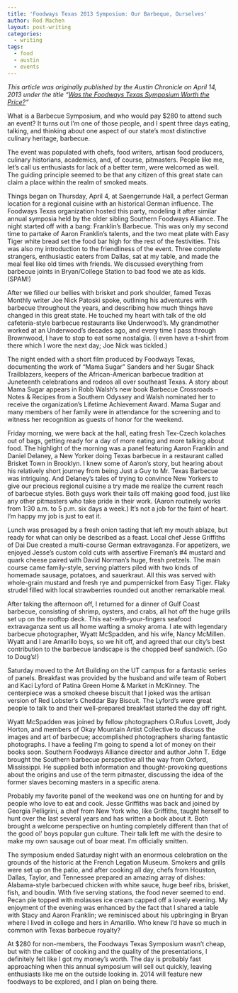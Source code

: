```yaml
---
title: 'Foodways Texas 2013 Symposium: Our Barbeque, Ourselves'
author: Rod Machen
layout: post-writing
categories:
  - writing
tags:
  - food
  - austin
  - events
---
```

<p dir="ltr">
  <em>This article was originally published by the Austin Chronicle on April 14, 2013 under the title &#8220;<a href="http://www.austinchronicle.com/daily/food/2013-04-14/was-the-foodways-texas-symposium-worth-the-price/" target="_blank">Was the Foodways Texas Symposium Worth the Price?</a>&#8220;</em>
</p>

<p dir="ltr">
  What is a Barbecue Symposium, and who would pay $280 to attend such an event? It turns out I’m one of those people, and I spent three days eating, talking, and thinking about one aspect of our state’s most distinctive culinary heritage, barbecue.
</p>

<p dir="ltr">
  The event was populated with chefs, food writers, artisan food producers, culinary historians, academics, and, of course, pitmasters. People like me, let’s call us enthusiasts for lack of a better term, were welcomed as well. The guiding principle seemed to be that any citizen of this great state can claim a place within the realm of smoked meats.<!--more-->
</p>

<p dir="ltr">
  Things began on Thursday, April 4, at Saengerrunde Hall, a perfect German location for a regional cuisine with an historical German influence. The Foodways Texas organization hosted this party, modeling it after similar annual symposia held by the older sibling Southern Foodways Alliance. The night started off with a bang: Franklin’s Barbecue. This was only my second time to partake of Aaron Franklin’s talents, and the two meat plate with Easy Tiger white bread set the food bar high for the rest of the festivities. This was also my introduction to the friendliness of the event. Three complete strangers, enthusiastic eaters from Dallas, sat at my table, and made the meal feel like old times with friends. We discussed everything from barbecue joints in Bryan/College Station to bad food we ate as kids. (SPAM!)
</p>

<p dir="ltr">
  After we filled our bellies with brisket and pork shoulder, famed Texas Monthly writer Joe Nick Patoski spoke, outlining his adventures with barbecue throughout the years, and describing how much things have changed in this great state. He touched my heart with talk of the old cafeteria-style barbecue restaurants like Underwood’s. My grandmother worked at an Underwood’s decades ago, and every time I pass through Brownwood, I have to stop to eat some nostalgia. (I even have a t-shirt from there which I wore the next day; Joe Nick was tickled.)
</p>

<p dir="ltr">
  The night ended with a short film produced by Foodways Texas, documenting the work of “Mama Sugar” Sanders and her Sugar Shack Trailblazers, keepers of the African-American barbecue tradition at Juneteenth celebrations and rodeos all over southeast Texas. A story about Mama Sugar appears in Robb Walsh’s new book Barbecue Crossroads – Notes & Recipes from a Southern Odyssey and Walsh nominated her to receive the organization’s Lifetime Achievement Award. Mama Sugar and many members of her family were in attendance for the screening and to witness her recognition as guests of honor for the weekend.
</p>

<p dir="ltr">
  Friday morning, we were back at the hall, eating fresh Tex-Czech kolaches out of bags, getting ready for a day of more eating and more talking about food. The highlight of the morning was a panel featuring Aaron Franklin and Daniel Delaney, a New Yorker doing Texas barbecue in a restaurant called Brisket Town in Brooklyn. I knew some of Aaron’s story, but hearing about his relatively short journey from being Just a Guy to Mr. Texas Barbecue was intriguing. And Delaney’s tales of trying to convince New Yorkers to give our precious regional cuisine a try made me realize the current reach of barbecue styles. Both guys work their tails off making good food, just like any other pitmasters who take pride in their work. (Aaron routinely works from 1:30 a.m. to 5 p.m. six days a week.) It’s not a job for the faint of heart. I’m happy my job is just to eat it.
</p>

<p dir="ltr">
  Lunch was presaged by a fresh onion tasting that left my mouth ablaze, but ready for what can only be described as a feast. Local chef Jesse Griffiths of Dai Due created a multi-course German extravaganza. For appetizers, we enjoyed Jesse’s custom cold cuts with assertive Fireman’s #4 mustard and quark cheese paired with David Norman’s huge, fresh pretzels. The main course came family-style, serving platters piled with two kinds of homemade sausage, potatoes, and sauerkraut. All this was served with whole-grain mustard and fresh rye and pumpernickel from Easy Tiger. Flaky strudel filled with local strawberries rounded out another remarkable meal.
</p>

<p dir="ltr">
  After taking the afternoon off, I returned for a dinner of Gulf Coast barbecue, consisting of shrimp, oysters, and crabs, all hot off the huge grills set up on the rooftop deck. This eat-with-your-fingers seafood extravaganza sent us all home wafting a smoky aroma. I ate with legendary barbecue photographer, Wyatt McSpadden, and his wife, Nancy McMillen. Wyatt and I are Amarillo boys, so we hit off, and agreed that our city’s best contribution to the barbecue landscape is the chopped beef sandwich. (Go to Doug’s!)
</p>

<p dir="ltr">
  Saturday moved to the Art Building on the UT campus for a fantastic series of panels. Breakfast was provided by the husband and wife team of Robert and Kaci Lyford of Patina Green Home & Market in McKinney. The centerpiece was a smoked cheese biscuit that I joked was the artisan version of Red Lobster’s Cheddar Bay Biscuit. The Lyford’s were great people to talk to and their well-prepared breakfast started the day off right.
</p>

<p dir="ltr">
  Wyatt McSpadden was joined by fellow photographers O.Rufus Lovett, Jody Horton, and members of Okay Mountain Artist Collective to discuss the images and art of barbecue; accomplished photographers sharing fantastic photographs. I have a feeling I’m going to spend a lot of money on their books soon. Southern Foodways Alliance director and author John T. Edge brought the Southern barbecue perspective all the way from Oxford, Mississippi. He supplied both information and thought-provoking questions about the origins and use of the term pitmaster, discussing the idea of the former slaves becoming masters in a specific arena.
</p>

<p dir="ltr">
  Probably my favorite panel of the weekend was one on hunting for and by people who love to eat and cook. Jesse Griffiths was back and joined by Georgia Pelligrini, a chef from New York who, like Griffiths, taught herself to hunt over the last several years and has written a book about it. Both brought a welcome perspective on hunting completely different than that of the good ol’ boys popular gun culture. Their talk left me with the desire to make my own sausage out of boar meat. I’m officially smitten.
</p>

<p dir="ltr">
  The symposium ended Saturday night with an enormous celebration on the grounds of the historic at the French Legation Museum. Smokers and grills were set up on the patio, and after cooking all day, chefs from Houston, Dallas, Taylor, and Tennessee prepared an amazing array of dishes: Alabama-style barbecued chicken with white sauce, huge beef ribs, brisket, fish, and boudin. With five serving stations, the food never seemed to end. Pecan pie topped with molasses ice cream capped off a lovely evening. My enjoyment of the evening was enhanced by the fact that I shared a table with Stacy and Aaron Franklin; we reminisced about his upbringing in Bryan where I lived in college and hers in Amarillo. Who knew I’d have so much in common with Texas barbecue royalty?
</p>

<p dir="ltr">
  At $280 for non-members, the Foodways Texas Symposium wasn’t cheap, but with the caliber of cooking and the quality of the presentations, I definitely felt like I got my money’s worth. The day is probably fast approaching when this annual symposium will sell out quickly, leaving enthusiasts like me on the outside looking in. 2014 will feature new foodways to be explored, and I plan on being there.
</p>
